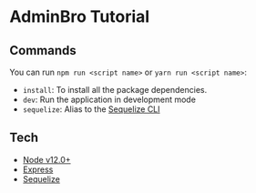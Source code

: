 # AdminBro Tutorial


## Commands

You can run `npm run <script name>` or `yarn run <script name>`:
- `install`: To install all the package dependencies.
- `dev`: Run the application in development mode
- `sequelize`: Alias to the [Sequelize CLI](https://github.com/sequelize/cli)


## Tech

- [Node v12.0+](http://nodejs.org/)
- [Express](https://npmjs.com/package/express)
- [Sequelize](https://www.npmjs.com/package/sequelize)

